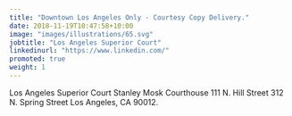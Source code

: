 ```yaml
---
title: "Downtown Los Angeles Only - Courtesy Copy Delivery."
date: 2018-11-19T10:47:58+10:00
image: "images/illustrations/65.svg"
jobtitle: "Los Angeles Superior Court"
linkedinurl: "https://www.linkedin.com/"
promoted: true
weight: 1
---
```


Los Angeles Superior Court Stanley Mosk Courthouse
111 N. Hill Street 312 N. Spring Street Los Angeles, CA 90012.
